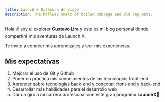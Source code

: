 ```yaml
---
title: Launch X Bitácora de viaje
description: The hallway smelt of boiled cabbage and old rag mats.
---
```


Hola ✌️  soy el explorer **Gustavo Lira** y este es mi blog personal donde compartiré mis aventuras de Launch X.

Te invito a conocer mis aprendizajes y leer mis experiencias.

## Mis expectativas

1. Mejorar el uso de Git y Github
2. Poner en práctica mis conocimientos de las tecnologías front-end
3. Aprender sobre tecnologías back-end y conectar. front-end y back-end
4. Desarrollar más habilidades para el desarrollo web
5. Dar un giro a mi carrera profesional con este gran programa **LaunchX**🚀
